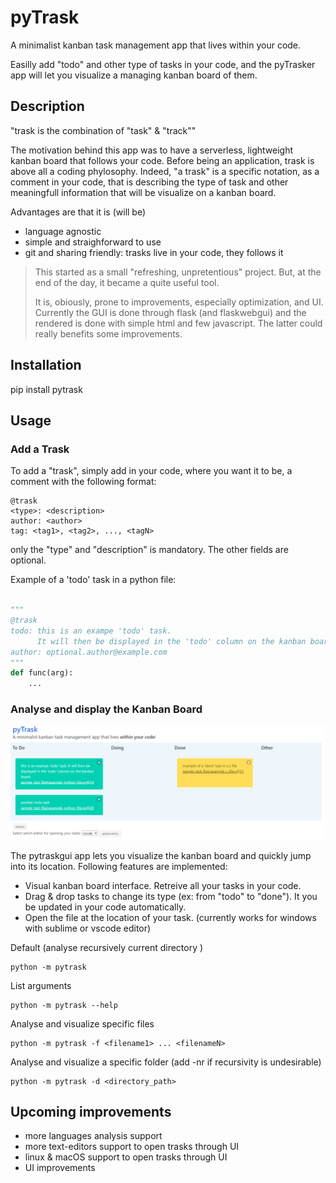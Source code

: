 # pyTrask

A minimalist kanban task management app that lives within your code.

Easilly add "todo" and other type of tasks in your code, and the pyTrasker app will let you visualize a managing kanban board of them.

## Description
"trask is the combination of "task" & "track""

The motivation behind this app was to have a serverless, lightweight kanban board that follows your code.
Before being an application, trask is above all a coding phylosophy. Indeed, "a trask" is a specific notation, as a comment in your code, that is describing the type of task and other meaningfull information that will be visualize on a kanban board.

Advantages are that it is (will be)
- language agnostic
- simple and straighforward to use
- git and sharing friendly: trasks live in your code, they follows it

> This started as a small "refreshing, unpretentious" project.
> But, at the end of the day, it became a quite useful tool. 
> 
> It is, obiously, prone to improvements, especially optimization, and UI. Currently the GUI is done through flask (and flaskwebgui) and the rendered is done with simple html and few javascript. The latter could really benefits some improvements.


## Installation

pip install pytrask

## Usage

### Add a Trask
To add a "trask", simply add in your code, where you want it to be, a comment with the following format:
```
@trask
<type>: <description>
author: <author>
tag: <tag1>, <tag2>, ..., <tagN>
```
only the "type" and "description" is mandatory. The other fields are optional.

Example of a 'todo' task in a python file:
``` python

"""
@trask
todo: this is an exampe 'todo' task.
      It will then be displayed in the 'todo' column on the kanban board
author: optional.author@example.com
"""
def func(arg):
    ...
```


### Analyse and display the Kanban Board

![Image of Yaktocat](screenshot.png)

The pytraskgui app lets you visualize the kanban board and quickly jump into its location.
Following features are implemented:
- Visual kanban board interface. Retreive all your tasks in your code.
- Drag & drop tasks to change its type (ex: from "todo" to "done"). It you be updated in your code automatically.
- Open the file at the location of your task. (currently works for windows with sublime or vscode editor)

Default (analyse recursively current directory )
```
python -m pytrask 
```

List arguments
```
python -m pytrask --help
```

Analyse and visualize specific files
```
python -m pytrask -f <filename1> ... <filenameN>
```

Analyse and visualize a specific folder (add -nr if recursivity is undesirable)
```
python -m pytrask -d <directory_path>
```

## Upcoming improvements

- more languages analysis support
- more text-editors support to open trasks through UI
- linux & macOS support to open trasks through UI
- UI improvements


